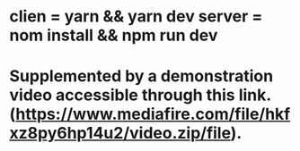 clien = yarn && yarn dev
server = nom install && npm run dev
=================================
Supplemented by a demonstration video accessible through this link. (https://www.mediafire.com/file/hkfxz8py6hp14u2/video.zip/file).
=================================
